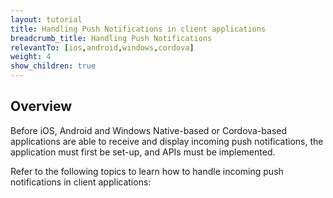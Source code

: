 ```yaml
---
layout: tutorial
title: Handling Push Notifications in client applications
breadcrumb_title: Handling Push Notifications
relevantTo: [ios,android,windows,cordova]
weight: 4
show_children: true
---
```

## Overview
Before iOS, Android and Windows Native-based or Cordova-based applications are able to receive and display incoming push notifications, the application must first be set-up, and APIs must be implemented.

Refer to the following topics to learn how to handle incoming push notifications in client applications: 